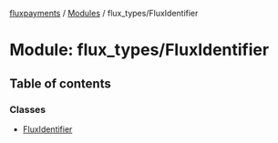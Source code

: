 [fluxpayments](../README.md) / [Modules](../modules.md) / flux\_types/FluxIdentifier

# Module: flux\_types/FluxIdentifier

## Table of contents

### Classes

- [FluxIdentifier](../classes/flux_types_FluxIdentifier.FluxIdentifier.md)
